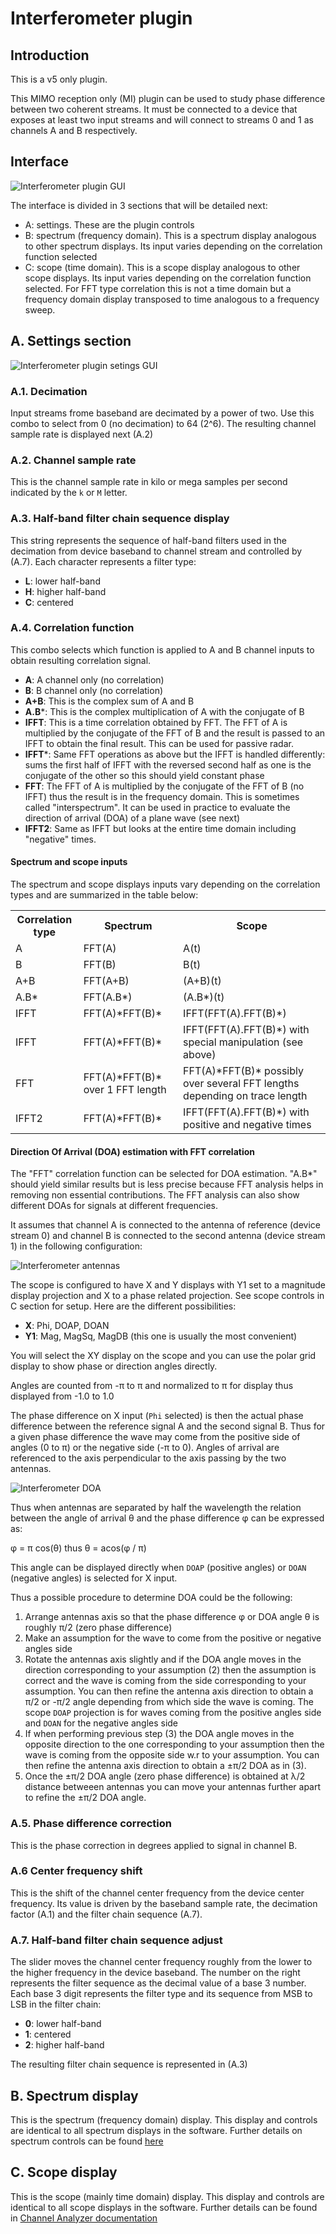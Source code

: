 <h1>Interferometer plugin</h1>

<h2>Introduction</h2>

This is a v5 only plugin.

This MIMO reception only (MI) plugin can be used to study phase difference between two coherent streams. It must be connected to a device that exposes at least two input streams and will connect to streams 0 and 1 as channels A and B respectively.

<h2>Interface</h2>

![Interferometer plugin GUI](../../../doc/img/Interferometer_plugin.png)

The interface is divided in 3 sections that will be detailed next:
  - A: settings. These are the plugin controls
  - B: spectrum (frequency domain). This is a spectrum display analogous to other spectrum displays. Its input varies depending on the correlation function selected
  - C: scope (time domain). This is a scope display analogous to other scope displays. Its input varies depending on the correlation function selected. For FFT type correlation this is not a time domain but a frequency domain display transposed to time analogous to a frequency sweep.

<h2>A. Settings section</h2>

![Interferometer plugin setings GUI](../../../doc/img/Interferometer_settings.png)

<h3>A.1. Decimation</h3>

Input streams frome baseband are decimated by a power of two. Use this combo to select from 0 (no decimation) to 64 (2^6). The resulting channel sample rate is displayed next (A.2)

<h3>A.2. Channel sample rate</h3>

This is the channel sample rate in kilo or mega samples per second indicated by the `k` or `M` letter.

<h3>A.3. Half-band filter chain sequence display</h3>

This string represents the sequence of half-band filters used in the decimation from device baseband to channel stream and controlled by (A.7). Each character represents a filter type:

  - **L**: lower half-band
  - **H**: higher half-band
  - **C**: centered

<h3>A.4. Correlation function</h3>

This combo selects which function is applied to A and B channel inputs to obtain resulting correlation signal.
  - **A**: A channel only (no correlation)
  - **B**: B channel only (no correlation)
  - **A+B**: This is the complex sum of A and B
  - **A.B***: This is the complex multiplication of A with the conjugate of B
  - **IFFT**: This is a time correlation obtained by FFT. The FFT of A is multiplied by the conjugate of the FFT of B and the result is passed to an IFFT to obtain the final result. This can be used for passive radar.
  - **IFFT***: Same FFT operations as above but the IFFT is handled differently: sums the first half of IFFT with the reversed second half as one is the conjugate of the other so this should yield constant phase
  - **FFT**: The FFT of A is multiplied by the conjugate of the FFT of B (no IFFT) thus the result is in the frequency domain. This is sometimes called "interspectrum". It can be used in practice to evaluate the direction of arrival (DOA) of a plane wave (see next)
  - **IFFT2**: Same as IFFT but looks at the entire time domain including "negative" times.

<h4>Spectrum and scope inputs</h4>

The spectrum and scope displays inputs vary depending on the correlation types and are summarized in the table below:

<table>
<tr>
    <th>Correlation type</th>
    <th>Spectrum</th>
    <th>Scope</th>
</tr>
<tr>
    <td>A</td>
    <td>FFT(A)</td>
    <td>A(t)</td>
</tr>
<tr>
    <td>B</td>
    <td>FFT(B)</td>
    <td>B(t)</td>
</tr>
<tr>
    <td>A+B</td>
    <td>FFT(A+B)</td>
    <td>(A+B)(t)</td>
</tr>
<tr>
    <td>A.B*</td>
    <td>FFT(A.B*)</td>
    <td>(A.B*)(t)</td>
</tr>
<tr>
    <td>IFFT</td>
    <td>FFT(A)*FFT(B)*</td>
    <td>IFFT(FFT(A).FFT(B)*)</td>
</tr>
<tr>
    <td>IFFT</td>
    <td>FFT(A)*FFT(B)*</td>
    <td>IFFT(FFT(A).FFT(B)*) with special manipulation (see above)</td>
</tr>
<tr>
    <td>FFT</td>
    <td>FFT(A)*FFT(B)* over 1 FFT length</td>
    <td>FFT(A)*FFT(B)* possibly over several FFT lengths depending on trace length</td>
</tr>
<tr>
    <td>IFFT2</td>
    <td>FFT(A)*FFT(B)*</td>
    <td>IFFT(FFT(A).FFT(B)*) with positive and negative times</td>
</tr>
</table>

<h4>Direction Of Arrival (DOA) estimation with FFT correlation</h4>

The "FFT" correlation function can be selected for DOA estimation. "A.B*" should yield similar results but is less precise because FFT analysis helps in removing non essential contributions. The FFT analysis can also show different DOAs for signals at different frequencies.

It assumes that channel A is connected to the antenna of reference (device stream 0) and channel B is connected to the second antenna (device stream 1) in the following configuration:

![Interferometer antennas](../../../doc/img/interferometer_antennas.png)

The scope is configured to have X and Y displays with Y1 set to a magnitude display projection and X to a phase related projection. See scope controls in C section for setup. Here are the different possibilities:
  - **X**: Phi, DOAP, DOAN
  - **Y1**: Mag, MagSq, MagDB (this one is usually the most convenient)

You will select the XY display on the scope and you can use the polar grid display to show phase or direction angles directly.

Angles are counted from -&pi; to &pi; and normalized to &pi; for display thus displayed from -1.0 to 1.0

The phase difference on X input (`Phi` selected) is then the actual phase difference between the reference signal A and the second signal B. Thus for a given phase difference the wave may come from the positive side of angles (0 to &pi;) or the negative side (-&pi; to 0). Angles of arrival are referenced to the axis perpendicular to the axis passing by the two antennas.

![Interferometer DOA](../../../doc/img/interferometer_doa.png)

Thus when antennas are separated by half the wavelength the relation between the angle of arrival &theta; and the phase difference &phi; can be expressed as:

&phi; = &pi; cos(&theta;) thus &theta; = acos(&phi; / &pi;)

This angle can be displayed directly when `DOAP` (positive angles) or `DOAN` (negative angles) is selected for X input.

Thus a possible procedure to determine DOA could be the following:

1. Arrange antennas axis so that the phase difference &phi; or DOA angle &theta; is roughly &pi;/2 (zero phase difference)
2. Make an assumption for the wave to come from the positive or negative angles side
3. Rotate the antennas axis slightly and if the DOA angle moves in the direction corresponding to your assumption (2) then the assumption is correct and the wave is coming from the side corresponding to your assumption. You can then refine the antenna axis direction to obtain a &pi;/2 or -&pi;/2 angle depending from which side the wave is coming. The scope `DOAP` projection is for waves coming from the positive angles side and `DOAN` for the negative angles side
4. If when performing previous step (3) the DOA angle moves in the opposite direction to the one corresponding to your assumption then the wave is coming from the opposite side w.r to your assumption. You can then refine the antenna axis direction to obtain a &plusmn;&pi;/2 DOA as in (3).
5. Once the  &plusmn;&pi;/2 DOA angle (zero phase difference) is obtained at &lambda;/2 distance betweeen antennas you can move your antennas further apart to refine the &plusmn;&pi;/2 DOA angle.

<h3>A.5. Phase difference correction</h3>

This is the phase correction in degrees applied to signal in channel B.

<h3>A.6 Center frequency shift</h3>

This is the shift of the channel center frequency from the device center frequency. Its value is driven by the baseband sample rate, the decimation factor (A.1) and the filter chain sequence (A.7).

<h3>A.7. Half-band filter chain sequence adjust</h3>

The slider moves the channel center frequency roughly from the lower to the higher frequency in the device baseband. The number on the right represents the filter sequence as the decimal value of a base 3 number. Each base 3 digit represents the filter type and its sequence from MSB to LSB in the filter chain:

  - **0**: lower half-band
  - **1**: centered
  - **2**: higher half-band

The resulting filter chain sequence is represented in (A.3)

<h2>B. Spectrum display</h2>

This is the spectrum (frequency domain) display. This display and controls are identical to all spectrum displays in the software. Further details on spectrum controls can be found [here](https://github.com/f4exb/sdrangel/tree/master/sdrgui#4-spectrum-display-control)

<h2>C. Scope display</h2>

This is the scope (mainly time domain) display. This display and controls are identical to all scope displays in the software. Further details can be found in [Channel Analyzer documentation](../../channelrx/chanalyzer/readme.md)